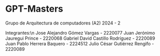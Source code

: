 # GPT-Masters
Grupo de Arquitectura de computadores (A2) 2024 - 2

Integrantes:\n
Jose Alejandro Gómez Vargas - 2220077
Juan Jerónimo Jauregui Prince - 2220068
Gabriel David Castillo Rodríguez - 2220089
Juan Pablo Herrera Baquero - 2224512
Julio César Gutiérrez Rengifo - 2220089
